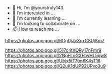- 👋 Hi, I’m @yourstruly143
- 👀 I’m interested in ...
- 🌱 I’m currently learning ...
- 💞️ I’m looking to collaborate on ...
- 📫 How to reach me ...

<!---
yourstruly143/yourstruly143 is a ✨ special ✨ repository because its `README.md` (this file) appears on your GitHub profile.
You can click the Preview link to take a look at your changes.
--->
https://photos.app.goo.gl/6GgDjJvXcxGSUjKm7

https://photos.app.goo.gl/517c4tXQRy17nFmr9
https://photos.app.goo.gl/2NgFLoGXEtwHL5gw8
https://photos.app.goo.gl/Ubjx5tT7tm6K4sT16
https://photos.app.goo.gl/Q2uK1dUP92UPvo3u9
